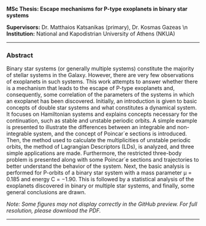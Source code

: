 **MSc Thesis: Escape mechanisms for P-type exoplanets in binary star systems**

**Supervisors:** Dr. Matthaios Katsanikas (primary), Dr. Kosmas Gazeas \n
**Institution:** National and Kapodistrian University of Athens (NKUA) 

---

### Abstract

Binary star systems (or generally multiple systems) constitute the majority of stellar systems
in the Galaxy. However, there are very few observations of exoplanets in such systems. This work
attempts to answer whether there is a mechanism that leads to the escape of P-type exoplanets
and, consequently, some correlation of the parameters of the systems in which an exoplanet has
been discovered.
Initially, an introduction is given to basic concepts of double star systems and what constitutes
a dynamical system. It focuses on Hamiltonian systems and explains concepts necessary for
the continuation, such as stable and unstable periodic orbits. A simple example is presented
to illustrate the differences between an integrable and non-integrable system, and the concept
of Poincar´e sections is introduced. Then, the method used to calculate the multiplicities of
unstable periodic orbits, the method of Lagrangian Descriptors (LDs), is analyzed, and three
simple applications are made. Furthermore, the restricted three-body problem is presented along
with some Poincar´e sections and trajectories to better understand the behavior of the system.
Next, the basic analysis is performed for P-orbits of a binary star system with a mass parameter
μ = 0.185 and energy C = −1.90. This is followed by a statistical analysis of the exoplanets
discovered in binary or multiple star systems, and finally, some general conclusions are drawn.

*Note: Some figures may not display correctly in the GitHub preview. For full resolution, please download the PDF.*

---
